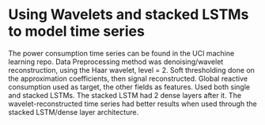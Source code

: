 # Using Wavelets and stacked LSTMs to model time series
The power consumption time series can be found in the UCI machine learning repo.
Data Preprocessing method was denoising/wavelet reconstruction, using the Haar 
wavelet, level = 2. Soft thresholding done on the approximation coefficients,
then signal reconstructed. Global reactive consumption used as target, the other
fields as features. Used both single and stacked LSTMs. The stacked LSTM
had 2 dense layers after it. The wavelet-reconstructed time series had better results 
when used through the stacked LSTM/dense layer architecture. 





